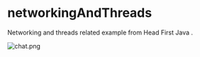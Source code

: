 # networkingAndThreads
Networking and threads related example from Head First Java .

![chat.png](https://github.com/eelectron/networkingAndThreads/blob/main/chat.png)
